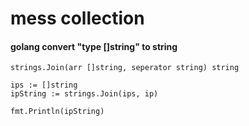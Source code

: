 # mess collection

#### golang convert "type \[\]string" to string

`strings.Join(arr []string, seperator string) string`

```text
ips := []string
ipString := strings.Join(ips, ip)

fmt.Println(ipString)
```




